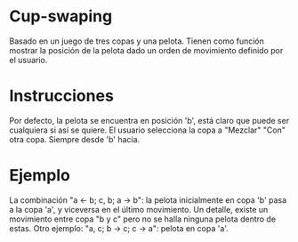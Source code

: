 # Cup-swaping
Basado en un juego de tres copas y una pelota. Tienen como función mostrar la posición de la pelota dado un orden de movimiento definido por el usuario.
# Instrucciones
Por defecto, la pelota se encuentra en posición 'b', está claro que puede ser cualquiera si así se quiere. El usuario selecciona la copa a "Mezclar" "Con" otra copa. Siempre desde 'b' hacia.
# Ejemplo
La combinación "a <- b; c, b; a -> b": la pelota inicialmente en copa 'b' pasa a la copa 'a', y viceversa en el último movimiento. Un detalle, existe un movimiento entre copa "b y c" pero no se halla ninguna pelota dentro de estas. Otro ejemplo: "a, c; b -> c; c -> a": pelota en copa 'a'.
